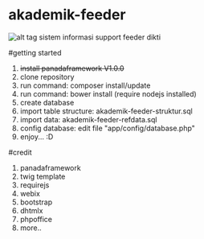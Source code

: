 # akademik-feeder
![alt tag](https://raw.githubusercontent.com/baihaqyaviq/akademik-feeder/master/Screenshot.png)
sistem informasi support feeder dikti

#getting started
1. ~~install panadaframework V1.0.0~~
2. clone repository
3. run command: composer install/update
4. run command: bower install (require nodejs installed)
5. create database
6. import table structure: akademik-feeder-struktur.sql
7. import data: akademik-feeder-refdata.sql
8. config database: edit file "app/config/database.php"
9. enjoy... :D

#credit
1. panadaframework
2. twig template
3. requirejs
4. webix
5. bootstrap
6. dhtmlx
7. phpoffice
8. more..

